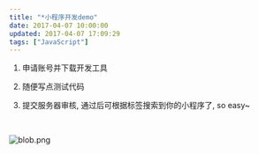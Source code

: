 ```yaml
---
title: "*小程序开发demo"
date: 2017-04-07 10:00:00
updated: 2017-04-07 17:09:29
tags: ["JavaScript"]
---
```

<ol class=" list-paddingleft-2" style="list-style-type: decimal;"><li><p>申请账号并下载开发工具</p></li><li><p>随便写点测试代码</p></li><li><p>提交服务器审核, 通过后可根据标签搜索到你的小程序了, so easy~<br/></p></li></ol><p><br/></p><p><img src="/uploads/ueditor/php/upload/image/20170407/1491528007.png" title="1491528007.png" alt="blob.png"/></p>
